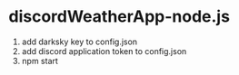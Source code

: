 # discordWeatherApp-node.js

1. add darksky key to config.json
2. add discord application token to config.json
3. npm start
